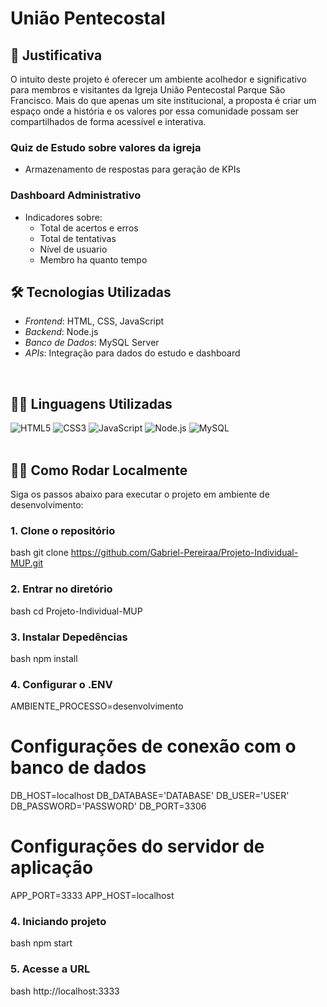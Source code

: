 # União Pentecostal


## 🎯 Justificativa

O intuito deste projeto é oferecer um ambiente acolhedor e significativo para membros e visitantes da Igreja União Pentecostal Parque São Francisco. Mais do que apenas um 
site institucional, a proposta é criar um espaço onde a história e os valores por essa comunidade possam ser compartilhados de forma acessível e interativa.
<br>

### Quiz de Estudo sobre valores da igreja
  - Armazenamento de respostas para geração de KPIs
    
### Dashboard Administrativo
  - Indicadores sobre:  
    - Total de acertos e erros
    - Total de tentativas
    - Nível de usuario  
    - Membro ha quanto tempo

## 🛠 Tecnologias Utilizadas

- *Frontend*: HTML, CSS, JavaScript  
- *Backend*: Node.js  
- *Banco de Dados*: MySQL Server  
- *APIs*: Integração para dados do estudo e dashboard  
<br>

## 🧑‍💻 Linguagens Utilizadas

![HTML5](https://img.shields.io/badge/HTML5-E34F26?style=flat&logo=html5&logoColor=white)
![CSS3](https://img.shields.io/badge/CSS3-1572B6?style=flat&logo=css3&logoColor=white)
![JavaScript](https://img.shields.io/badge/JavaScript-F7DF1E?style=flat&logo=javascript&logoColor=black)
![Node.js](https://img.shields.io/badge/Node.js-339933?style=flat&logo=node.js&logoColor=white)
![MySQL](https://img.shields.io/badge/MySQL-4479A1?style=flat&logo=mysql&logoColor=white)  
<br>

## 👨‍💻 Como Rodar Localmente

Siga os passos abaixo para executar o projeto em ambiente de desenvolvimento:

### 1. Clone o repositório

bash
git clone https://github.com/Gabriel-Pereiraa/Projeto-Individual-MUP.git


### 2. Entrar no diretório
bash
cd Projeto-Individual-MUP


### 3. Instalar Depedências
bash
npm install


### 4. Configurar o .ENV

AMBIENTE_PROCESSO=desenvolvimento

# Configurações de conexão com o banco de dados
DB_HOST=localhost
DB_DATABASE='DATABASE'
DB_USER='USER'
DB_PASSWORD='PASSWORD'
DB_PORT=3306

# Configurações do servidor de aplicação
APP_PORT=3333
APP_HOST=localhost

### 4. Iniciando projeto
bash
npm start


### 5. Acesse a URL
bash
http://localhost:3333
